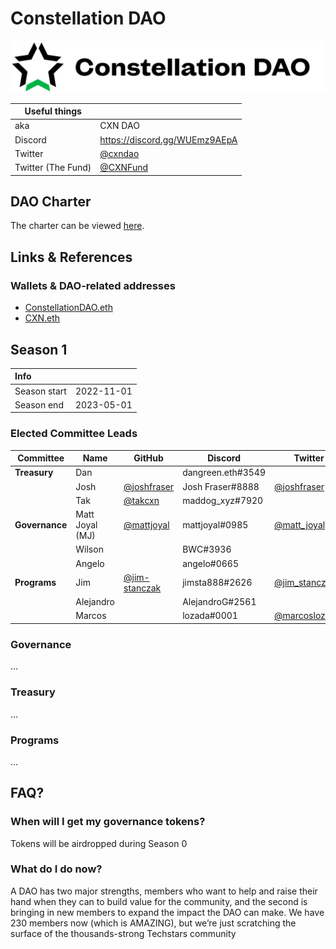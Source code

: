 # Constellation DAO

![Constellation DAO Logo](brand/assets/cxnWordmarkLight.svg)

| Useful things      |                                         |
|--------------------|-----------------------------------------|
| aka                | CXN DAO                                 |
| Discord            | https://discord.gg/WUEmz9AEpA           |
| Twitter            | [@cxndao](https://twitter.com)          |
| Twitter (The Fund) | [@CXNFund](https://twitter.com/CXNFund) |

## DAO Charter

The charter can be viewed [here](https://docs.google.com/document/d/1sCsD-QiLkXr5_uL-bL4h0PhTFoPCC6dnSbMBuKBr3OM/view#).

## Links & References

### Wallets & DAO-related addresses

- [ConstellationDAO.eth](https://etherscan.io/address/constellationdao.eth)
- [CXN.eth](https://etherscan.io/address/cxn.eth)

## Season 1

| Info         |            |
|:-------------|------------|
| Season start | 2022-11-01 |
| Season end   | 2023-05-01 |

### Elected Committee Leads

| Committee      | Name               | GitHub                                           | Discord             | Twitter          |
|----------------|--------------------|--------------------------------------------------|---------------------|------------------|
| **Treasury**   | Dan                |                                                  | dangreen.eth#3549   |                  |
|                | Josh               | [@joshfraser](https://github.com/joshfraser)     | Josh Fraser#8888    | [@joshfraser](https://twitter.com/joshfraser) |
|                | Tak                | [@takcxn](https://github.com/takcxn)             | maddog_xyz#7920     |                  |
| **Governance** | Matt Joyal (MJ)    | [@mattjoyal](https://github.com/mattjoyal)       | mattjoyal#0985      | [@matt_joyal](https://twitter.com/Matt_Joyal) |
|                | Wilson             |                                                  | BWC#3936            |         |
|                | Angelo             |                                                  | angelo#0665         |         |
| **Programs**   | Jim                | [@jim-stanczak](https://github.com/jim-stanczak) | jimsta888#2626      | [@jim_stanczak](https://twitter.com/jim_stanczak) |
|                | Alejandro          |                                                  | AlejandroG#2561     |         |
|                | Marcos             |                                                  | lozada#0001         | [@marcoslozadaf](https://twitter.com/marcoslozadaf) |

### Governance

…

### Treasury

…

### Programs

…

## FAQ?

### When will I get my governance tokens?

Tokens will be airdropped during Season 0

### What do I do now?

A DAO has two major strengths, members who want to help and raise their hand when they can to build value for the community, and the second is bringing in new members to expand the impact the DAO can make. We have 230 members now (which is AMAZING), but we’re just scratching the surface of the thousands-strong Techstars community
